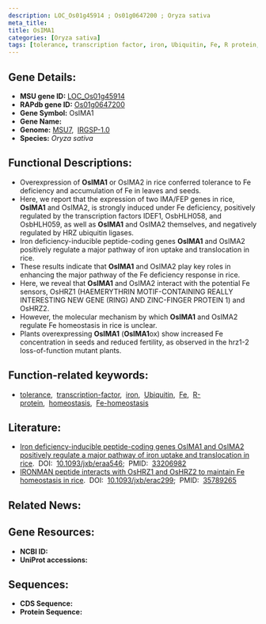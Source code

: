 ```yaml
---
description: LOC_Os01g45914 ; Os01g0647200 ; Oryza sativa
meta_title:
title: OsIMA1
categories: [Oryza sativa]
tags: [tolerance, transcription factor, iron, Ubiquitin, Fe, R protein, homeostasis, Fe homeostasis]
---
```


## Gene Details:
- **MSU gene ID:** [LOC_Os01g45914](http://rice.uga.edu/cgi-bin/ORF_infopage.cgi?orf=LOC_Os01g45914)  
- **RAPdb gene ID:** [Os01g0647200](https://rapdb.dna.affrc.go.jp/locus/?name=Os01g0647200)  
- **Gene Symbol:** OsIMA1
- **Gene Name:**
- **Genome:**  [MSU7](http://rice.uga.edu/),&nbsp;&nbsp;[IRGSP-1.0](https://rapdb.dna.affrc.go.jp/download/irgsp1.html)
- **Species:** *Oryza sativa*

## Functional Descriptions:
   - Overexpression of **OsIMA1** or OsIMA2 in rice conferred tolerance to Fe deficiency and accumulation of Fe in leaves and seeds.
   - Here, we report that the expression of two IMA/FEP genes in rice, **OsIMA1** and OsIMA2, is strongly induced under Fe deficiency, positively regulated by the transcription factors IDEF1, OsbHLH058, and OsbHLH059, as well as **OsIMA1** and OsIMA2 themselves, and negatively regulated by HRZ ubiquitin ligases.
   - Iron deficiency-inducible peptide-coding genes **OsIMA1** and OsIMA2 positively regulate a major pathway of iron uptake and translocation in rice.
   - These results indicate that **OsIMA1** and OsIMA2 play key roles in enhancing the major pathway of the Fe deficiency response in rice.
   - Here, we reveal that **OsIMA1** and OsIMA2 interact with the potential Fe sensors, OsHRZ1 (HAEMERYTHRIN MOTIF-CONTAINING REALLY INTERESTING NEW GENE (RING) AND ZINC-FINGER PROTEIN 1) and OsHRZ2.
   - However, the molecular mechanism by which **OsIMA1** and OsIMA2 regulate Fe homeostasis in rice is unclear.
   - Plants overexpressing **OsIMA1** (**OsIMA1**ox) show increased Fe concentration in seeds and reduced fertility, as observed in the hrz1-2 loss-of-function mutant plants.

## Function-related keywords:
   - [tolerance](/tags/tolerance/),&nbsp;&nbsp;[transcription-factor](/tags/transcription-factor/),&nbsp;&nbsp;[iron](/tags/iron/),&nbsp;&nbsp;[Ubiquitin](/tags/Ubiquitin/),&nbsp;&nbsp;[Fe](/tags/Fe/),&nbsp;&nbsp;[R-protein](/tags/R-protein/),&nbsp;&nbsp;[homeostasis](/tags/homeostasis/),&nbsp;&nbsp;[Fe-homeostasis](/tags/Fe-homeostasis/)

## Literature:
   - [Iron deficiency-inducible peptide-coding genes OsIMA1 and OsIMA2 positively regulate a major pathway of iron uptake and translocation in rice](https://www.doi.org/10.1093/jxb/eraa546).&nbsp;&nbsp;DOI:&nbsp;&nbsp;[10.1093/jxb/eraa546](https://www.doi.org/10.1093/jxb/eraa546);&nbsp;&nbsp;PMID:&nbsp;&nbsp;[33206982](https://pubmed.ncbi.nlm.nih.gov/33206982/)
   - [IRONMAN peptide interacts with OsHRZ1 and OsHRZ2 to maintain Fe homeostasis in rice](https://www.doi.org/10.1093/jxb/erac299).&nbsp;&nbsp;DOI:&nbsp;&nbsp;[10.1093/jxb/erac299](https://www.doi.org/10.1093/jxb/erac299);&nbsp;&nbsp;PMID:&nbsp;&nbsp;[35789265](https://pubmed.ncbi.nlm.nih.gov/35789265/)

## Related News:

## Gene Resources:
- **NCBI ID:**  []()
- **UniProt accessions:** [](https://www.uniprot.org/uniprotkb//entry)

## Sequences:
- **CDS Sequence:**
- **Protein Sequence:**
